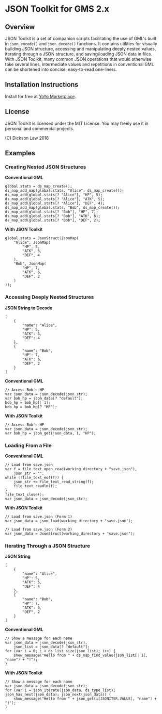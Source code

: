 # JSON Toolkit for GMS 2.x

## Overview
JSON Toolkit is a set of companion scripts facilitating the use of GML's built in `json_encode()` and `json_decode()` functions. It contains utilities for visually building JSON structure, accessing and manipulating deeply nested values, iterating through a JSON structure, and saving/loading JSON data in files. With JSON Toolkit, many common JSON operations that would otherwise take several lines, intermediate values and repetitions in conventional GML can be shortened into concise, easy-to-read one-liners.

## Installation Instructions
Install for free at [YoYo Marketplace](http://marketplace.yoyogames.com/assets/8066/json-toolkit).

## License
JSON Toolkit is licensed under the MIT License. You may freely use it in personal and commercial projects.

(C) Dickson Law 2018

## Examples
### Creating Nested JSON Structures
**Conventional GML**
```
global.stats = ds_map_create();
ds_map_add_map(global.stats, "Alice", ds_map_create());
ds_map_add(global.stats[? "Alice"], "HP", 5);
ds_map_add(global.stats[? "Alice"], "ATK", 5);
ds_map_add(global.stats[? "Alice"], "DEF", 4);
ds_map_add_map(global.stats, "Bob", ds_map_create());
ds_map_add(global.stats[? "Bob"], "HP", 7);
ds_map_add(global.stats[? "Bob"], "ATK", 6);
ds_map_add(global.stats[? "Bob"], "DEF", 2);
```
**With JSON Toolkit**
```
global.stats = JsonStruct(JsonMap(
	"Alice", JsonMap(
    	"HP", 5,
        "ATK", 5,
        "DEF", 4
    ),
    "Bob", JsonMap(
    	"HP", 7,
        "ATK", 6,
        "DEF", 2
    )
));
```
### Accessing Deeply Nested Structures
**JSON String to Decode**
```
[
	{
    	"name": "Alice",
        "HP": 5,
        "ATK": 5,
        "DEF": 4
    },
    {
    	"name": "Bob",
        "HP": 7,
        "ATK": 6,
        "DEF", 2
    }
]
```
**Conventional GML**
```
// Access Bob's HP
var json_data = json_decode(json_str);
var bob_hp = json_data[? "default"];
bob_hp = bob_hp[| 1];
bob_hp = bob_hp[? "HP"];
```
**With JSON Toolkit**
```
// Access Bob's HP
var json_data = json_decode(json_str);
var bob_hp = json_get(json_data, 1, "HP");
```
### Loading From a File
**Conventional GML**
```
// Load from save.json
var f = file_text_open_read(working_directory + "save.json"),
	json_str = "";
while (!file_text_eof(f)) {
	json_str += file_text_read_string(f);
    file_text_readln(f);
}
file_text_close();
var json_data = json_decode(json_str);
```
**With JSON Toolkit**
```
// Load from save.json (Form 1)
var json_data = json_load(working_directory + "save.json");
```
```
// Load from save.json (Form 2)
var json_data = JsonStruct(working_directory + "save.json");
```
### Iterating Through a JSON Structure
**JSON String**
```
[
	{
    	"name": "Alice",
        "HP": 5,
        "ATK": 5,
        "DEF": 4
    },
    {
    	"name": "Bob",
        "HP": 7,
        "ATK": 6,
        "DEF", 2
    }
]
```
**Conventional GML**
```
// Show a message for each name
var json_data = json_decode(json_str),
	json_list = json_data[? "default"];
for (var i = 0; i < ds_list_size(json_list); i++) {
	show_message("Hello from " + ds_map_find_value(json_list[| i], "name") + "!");
}
```
**With JSON Toolkit**
```
// Show a message for each name
var json_data = json_decode(json_str);
for (var i = json_iterate(json_data, ds_type_list); json_has_next(json_data); json_next(json_data)) {
	show_message("Hello from " + json_get(i[JSONITER.VALUE], "name") + "!");
}
```